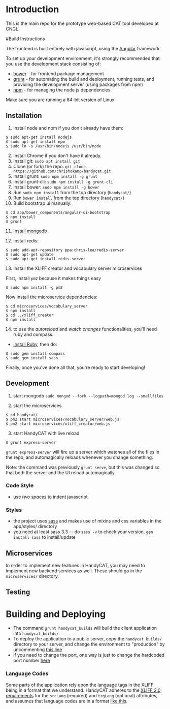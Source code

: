 # Introduction

This is the main repo for the prototype web-based CAT tool developed at CNGL.  

#Build Instructions     

The frontend is built entirely with javascript, using the [Angular](http://angularjs.org/) framework.     

To set up your development environment, it's strongly recommended that you use the development stack consisting of:      

* [bower](http://bower.io/) - for frontend package management
* [grunt](http://gruntjs.com/) - for automating the build and deployment, running tests, and providing the development server (using packages from npm)
* [npm](https://www.npmjs.org/) - for managing the node js dependencies     

Make sure you are running a 64-bit version of Linux.

## Installation    

1. Install node and npm if you don't already have them:
  ```
  $ sudo apt-get install nodejs
  $ sudo apt-get install npm
  $ sudo ln -s /usr/bin/nodejs /usr/bin/node
  ```
  
2. Install Chrome if you don't have it already.
3. Install git: `sudo apt install git`
4. Clone (or fork) the repo: `git clone https://github.com/chrishokamp/handycat.git`
5. Install grunt: `sudo npm install -g grunt`
6. Install grunt-cli: `sudo npm install -g grunt-cli`
7. Install bower: `sudo npm install -g bower`
8. Run `sudo npm install` from the top directory (`handycat/`)
9. Run `bower install` from the top directory (`handycat/`)
10. Build bootstrap ui manually:
  ```
  $ cd app/bower_components/angular-ui-bootstrap
  $ npm install
  $ grunt
  ```

11. [Install mongodb](https://docs.mongodb.com/manual/tutorial/install-mongodb-on-ubuntu/)

12. Install redis:
  ```
  $ sudo add-apt-repository ppa:chris-lea/redis-server
  $ sudo apt-get update
  $ sudo apt-get install redis-server
  ```

13. Install the XLIFF creator and vocabulary server microservices

First, install `pm2` because it makes things easy
  ```
  $ sudo npm install -g pm2
  ```

Now install the microservice dependencies:
  ```
  $ cd microservices/vocabulary_server
  $ npm install
  $ cd ../xliff_creator
  $ npm install
  ```

14. to use the *autoreload* and *watch changes* functionalities, you'll need ruby and compass.   
  * [Install Ruby](https://www.ruby-lang.org/en/installation/), then do:
  ```
  $ sudo gem install compass
  $ sudo gem install sass
  ```  
  <!--* make sure that your ruby installation's bin/ folder is on your `$PATH`-->
 
 
Finally, once you've done all that, you're ready to start developing!

## Development

1. start mongodb `sudo mongod --fork --logpath=mongod.log --smallfiles`

2. start the microservices
  ```
  $ cd handycat/
  $ pm2 start microservices/vocabulary_server/web.js
  $ pm2 start microservices/xliff_creator/web.js
  ```

3. start HandyCAT with live reload
  ```
  $ grunt express-server
  ```

`grunt express-server` will fire up a server which watches all of the files in the repo, and automagically reloads whenever you change something. 

Note: the command was previously `grunt serve`, but this was changed so that both the server and the UI reload automagically.


### Code Style
* use *two spaces* to indent javascript

### Styles
* the project uses [sass](http://sass-lang.com/) and makes use of mixins and css variables in the app/styles/ directory
* you need at least sass 3.3 -- do `sass -v` to check your version, `gem install sass` to install/update

## Microservices   

In order to implement new features in HandyCAT, you may need to implement new backend services as well. These should 
go in the `microservices/` directory.

## Testing

# Building and Deploying

* The command `grunt handycat_builds` will build the client application into `handycat_builds/`
* To deploy the application to a public server, copy the `handycat_builds/` directory to your server,
and change the environment to "production" by uncommenting [this line](https://github.com/chrishokamp/handycat/blob/master/web.js#L35)
* if you need to change the port, one way is just to change the hardcoded port number [here](https://github.com/chrishokamp/handycat/blob/master/web.js#L451)




### Language Codes
Some parts of the application rely upon the language tags in the XLIFF being in a format that we understand. HandyCAT adheres to the [XLIFF 2.0 requirements](http://docs.oasis-open.org/xliff/xliff-core/v2.0/os/xliff-core-v2.0-os.html#srclang) for the `srcLang` (required) and `trgLang` (optional) attributes, and assumes that language codes are in a format [like this](http://tools.ietf.org/html/bcp47#appendix-A).
